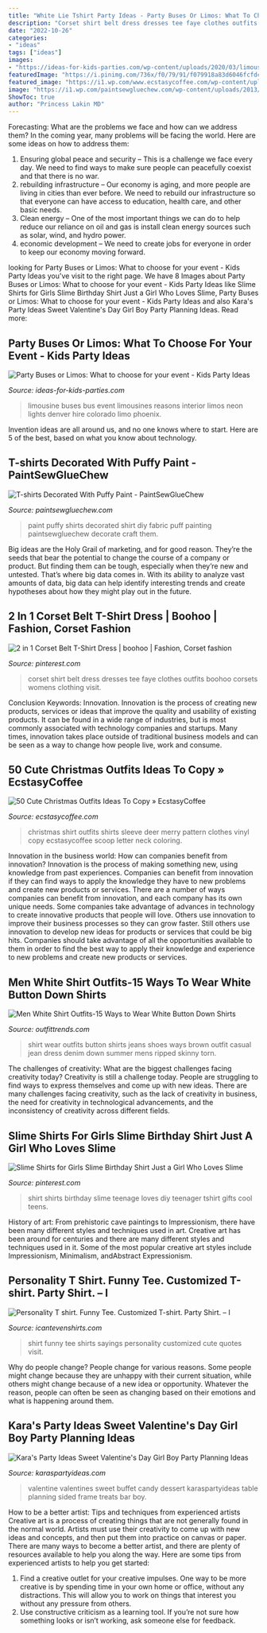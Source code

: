 ```yaml
---
title: "White Lie Tshirt Party Ideas - Party Buses Or Limos: What To Choose For Your Event"
description: "Corset shirt belt dress dresses tee faye clothes outfits boohoo corsets womens clothing visit"
date: "2022-10-26"
categories:
- "ideas"
tags: ["ideas"]
images:
- "https://ideas-for-kids-parties.com/wp-content/uploads/2020/03/limousine-interior-green-neon-lights.jpg"
featuredImage: "https://i.pinimg.com/736x/f0/79/91/f079918a83d6046fcfdc11226f9818f3.jpg"
featured_image: "https://i1.wp.com/www.ecstasycoffee.com/wp-content/uploads/2016/10/Christmas-Scoop-Neck-Long-Sleeve-Deer-and-Letter-Pattern-T-Shirt.jpg"
image: "https://i1.wp.com/paintsewgluechew.com/wp-content/uploads/2013/03/14.-Puffy-Paint-T-shirt-1.jpg?resize=735%2C1074&amp;ssl=1"
ShowToc: true
author: "Princess Lakin MD"
---
```



Forecasting: What are the problems we face and how can we address them?
In the coming year, many problems will be facing the world. Here are some ideas on how to address them: 
1. Ensuring global peace and security – This is a challenge we face every day. We need to find ways to make sure people can peacefully coexist and that there is no war. 
2. rebuilding infrastructure – Our economy is aging, and more people are living in cities than ever before. We need to rebuild our infrastructure so that everyone can have access to education, health care, and other basic needs. 
3. Clean energy – One of the most important things we can do to help reduce our reliance on oil and gas is install clean energy sources such as solar, wind, and hydro power. 
4. economic development – We need to create jobs for everyone in order to keep our economy moving forward.

	

		
looking for Party Buses or Limos: What to choose for your event - Kids Party Ideas you've visit to the right page. We have 8 Images about Party Buses or Limos: What to choose for your event - Kids Party Ideas like Slime Shirts for Girls Slime Birthday Shirt Just a Girl Who Loves Slime, Party Buses or Limos: What to choose for your event - Kids Party Ideas and also Kara&#039;s Party Ideas Sweet Valentine&#039;s Day Girl Boy Party Planning Ideas. Read more:
		
    
## Party Buses Or Limos: What To Choose For Your Event - Kids Party Ideas

<img loading=lazy src="https://ideas-for-kids-parties.com/wp-content/uploads/2020/03/limousine-interior-green-neon-lights.jpg" onerror="this.onerror=null;this.src='https://tse4.mm.bing.net/th?id=OIP.P4J9b3U8IAMFoBeQ2JPLbQHaE8&amp;pid=15.1';" alt="Party Buses or Limos: What to choose for your event - Kids Party Ideas">

_Source: ideas-for-kids-parties.com_

>limousine buses bus event limousines reasons interior limos neon lights denver hire colorado limo phoenix. 

	

Invention ideas are all around us, and no one knows where to start. Here are 5 of the best, based on what you know about technology. 

    
## T-shirts Decorated With Puffy Paint - PaintSewGlueChew

<img loading=lazy src="https://i1.wp.com/paintsewgluechew.com/wp-content/uploads/2013/03/14.-Puffy-Paint-T-shirt-1.jpg?resize=735%2C1074&amp;ssl=1" onerror="this.onerror=null;this.src='https://tse3.mm.bing.net/th?id=OIP.S105W-uyrin6hoBWMI3TiAHaK0&amp;pid=15.1';" alt="T-shirts Decorated With Puffy Paint - PaintSewGlueChew">

_Source: paintsewgluechew.com_

>paint puffy shirts decorated shirt diy fabric puff painting paintsewgluechew decorate craft them. 

	

Big ideas are the Holy Grail of marketing, and for good reason. They’re the seeds that bear the potential to change the course of a company or product. But finding them can be tough, especially when they’re new and untested. That’s where big data comes in. With its ability to analyze vast amounts of data, big data can help identify interesting trends and create hypotheses about how they might play out in the future.

    
## 2 In 1 Corset Belt T-Shirt Dress | Boohoo | Fashion, Corset Fashion

<img loading=lazy src="https://i.pinimg.com/736x/fe/7f/4e/fe7f4ece08d7190c3702b5cf648f8c9e--corset-dresses-t-shirt-dresses.jpg" onerror="this.onerror=null;this.src='https://tse2.mm.bing.net/th?id=OIP.wbZBVzJLd9oh3WkSFC47sAHaLH&amp;pid=15.1';" alt="2 in 1 Corset Belt T-Shirt Dress | boohoo | Fashion, Corset fashion">

_Source: pinterest.com_

>corset shirt belt dress dresses tee faye clothes outfits boohoo corsets womens clothing visit. 

	

Conclusion
Keywords: Innovation.
Innovation is the process of creating new products, services or ideas that improve the quality and usability of existing products. It can be found in a wide range of industries, but is most commonly associated with technology companies and startups. Many times, innovation takes place outside of traditional business models and can be seen as a way to change how people live, work and consume.

    
## 50 Cute Christmas Outfits Ideas To Copy » EcstasyCoffee

<img loading=lazy src="https://i1.wp.com/www.ecstasycoffee.com/wp-content/uploads/2016/10/Christmas-Scoop-Neck-Long-Sleeve-Deer-and-Letter-Pattern-T-Shirt.jpg" onerror="this.onerror=null;this.src='https://tse4.mm.bing.net/th?id=OIP.2qG1qPhc0Hn7OH5TDwUs2AHaLz&amp;pid=15.1';" alt="50 Cute Christmas Outfits Ideas To Copy » EcstasyCoffee">

_Source: ecstasycoffee.com_

>christmas shirt outfits shirts sleeve deer merry pattern clothes vinyl copy ecstasycoffee scoop letter neck coloring. 

	

Innovation in the business world: How can companies benefit from innovation?
Innovation is the process of making something new, using knowledge from past experiences. Companies can benefit from innovation if they can find ways to apply the knowledge they have to new problems and create new products or services. There are a number of ways companies can benefit from innovation, and each company has its own unique needs. Some companies take advantage of advances in technology to create innovative products that people will love. Others use innovation to improve their business processes so they can grow faster. Still others use innovation to develop new ideas for products or services that could be big hits. Companies should take advantage of all the opportunities available to them in order to find the best way to apply their knowledge and experience to new problems and create new products or services.

    
## Men White Shirt Outfits-15 Ways To Wear White Button Down Shirts

<img loading=lazy src="http://www.outfittrends.com/wp-content/uploads/2015/09/c9053a1d11210654750fb8a9883b6696.jpg" onerror="this.onerror=null;this.src='https://tse3.mm.bing.net/th?id=OIP.hYc2CQ5SWvLmvUOcPw_EYQHaLH&amp;pid=15.1';" alt="Men White Shirt Outfits-15 Ways to Wear White Button Down Shirts">

_Source: outfittrends.com_

>shirt wear outfits button shirts jeans shoes ways brown outfit casual jean dress denim down summer mens ripped skinny torn. 

	

The challenges of creativity: What are the biggest challenges facing creativity today?
Creativity is still a challenge today. People are struggling to find ways to express themselves and come up with new ideas. There are many challenges facing creativity, such as the lack of creativity in business, the need for creativity in technological advancements, and the inconsistency of creativity across different fields.

    
## Slime Shirts For Girls Slime Birthday Shirt Just A Girl Who Loves Slime

<img loading=lazy src="https://i.pinimg.com/736x/f0/79/91/f079918a83d6046fcfdc11226f9818f3.jpg" onerror="this.onerror=null;this.src='https://tse4.mm.bing.net/th?id=OIP.arRnZLyvalZohgMzhJsW0AHaIl&amp;pid=15.1';" alt="Slime Shirts for Girls Slime Birthday Shirt Just a Girl Who Loves Slime">

_Source: pinterest.com_

>shirt shirts birthday slime teenage loves diy teenager tshirt gifts cool teens. 

	

History of art: From prehistoric cave paintings to Impressionism, there have been many different styles and techniques used in art.
Creative art has been around for centuries and there are many different styles and techniques used in it. Some of the most popular creative art styles include Impressionism, Minimalism, andAbstract Expressionism.

    
## Personality T Shirt. Funny Tee. Customized T-shirt. Party Shirt. – I

<img loading=lazy src="https://cdn.shopify.com/s/files/1/0953/9528/products/white_d4f2bfad-a5c4-424b-9e3a-aaa3e4474d9c_grande.jpg?v=1453870202" onerror="this.onerror=null;this.src='https://tse4.mm.bing.net/th?id=OIP.zx_1Qq5Cc3kuYrc6gvZg0QHaHa&amp;pid=15.1';" alt="Personality T shirt. Funny Tee. Customized T-shirt. Party Shirt. – I">

_Source: icantevenshirts.com_

>shirt funny tee shirts sayings personality customized cute quotes visit. 

	

Why do people change?
People change for various reasons. Some people might change because they are unhappy with their current situation, while others might change because of a new idea or opportunity. Whatever the reason, people can often be seen as changing based on their emotions and what is happening around them.

    
## Kara&#039;s Party Ideas Sweet Valentine&#039;s Day Girl Boy Party Planning Ideas

<img loading=lazy src="https://www.karaspartyideas.com/wp-content/uploads/2013/01/2012-02-06-15.22.15_600x900.jpg" onerror="this.onerror=null;this.src='https://tse2.mm.bing.net/th?id=OIP.TkW974cHmLHekogYhfe9_gHaLH&amp;pid=15.1';" alt="Kara&#039;s Party Ideas Sweet Valentine&#039;s Day Girl Boy Party Planning Ideas">

_Source: karaspartyideas.com_

>valentine valentines sweet buffet candy dessert karaspartyideas table planning sided frame treats bar boy. 

	

How to be a better artist: Tips and techniques from experienced artists
Creative art is a process of creating things that are not generally found in the normal world. Artists must use their creativity to come up with new ideas and concepts, and then put them into practice on canvas or paper. There are many ways to become a better artist, and there are plenty of resources available to help you along the way. Here are some tips from experienced artists to help you get started: 
1. Find a creative outlet for your creative impulses. One way to be more creative is by spending time in your own home or office, without any distractions. This will allow you to work on things that interest you without any pressure from others. 
2. Use constructive criticism as a learning tool. If you’re not sure how something looks or isn’t working, ask someone else for feedback.

